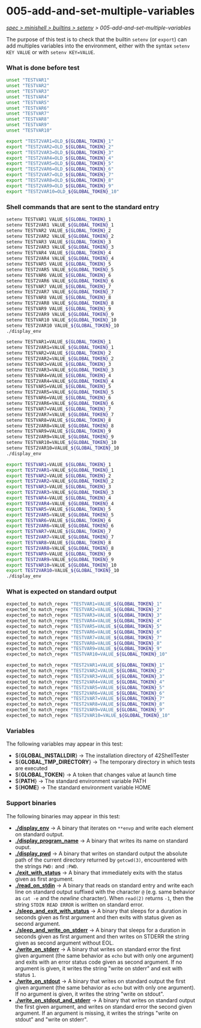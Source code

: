 # 005-add-and-set-multiple-variables

*[spec > minishell > builtins > setenv](..) > 005-add-and-set-multiple-variables*

The purpose of this test is to check that the builtin `setenv` (or `export`) can add multiples variables into the environment, either with the syntax `setenv KEY VALUE` or with `setenv KEY=VALUE`.
### What is done before test

```bash
unset "TESTVAR1"
unset "TESTVAR2"
unset "TESTVAR3"
unset "TESTVAR4"
unset "TESTVAR5"
unset "TESTVAR6"
unset "TESTVAR7"
unset "TESTVAR8"
unset "TESTVAR9"
unset "TESTVAR10"

export "TEST2VAR1=OLD_${GLOBAL_TOKEN}_1"
export "TEST2VAR2=OLD_${GLOBAL_TOKEN}_2"
export "TEST2VAR3=OLD_${GLOBAL_TOKEN}_3"
export "TEST2VAR4=OLD_${GLOBAL_TOKEN}_4"
export "TEST2VAR5=OLD_${GLOBAL_TOKEN}_5"
export "TEST2VAR6=OLD_${GLOBAL_TOKEN}_6"
export "TEST2VAR7=OLD_${GLOBAL_TOKEN}_7"
export "TEST2VAR8=OLD_${GLOBAL_TOKEN}_8"
export "TEST2VAR9=OLD_${GLOBAL_TOKEN}_9"
export "TEST2VAR10=OLD_${GLOBAL_TOKEN}_10"

```

### Shell commands that are sent to the standard entry

```bash
setenv TESTVAR1 VALUE_${GLOBAL_TOKEN}_1
setenv TEST2VAR1 VALUE_${GLOBAL_TOKEN}_1
setenv TESTVAR2 VALUE_${GLOBAL_TOKEN}_2
setenv TEST2VAR2 VALUE_${GLOBAL_TOKEN}_2
setenv TESTVAR3 VALUE_${GLOBAL_TOKEN}_3
setenv TEST2VAR3 VALUE_${GLOBAL_TOKEN}_3
setenv TESTVAR4 VALUE_${GLOBAL_TOKEN}_4
setenv TEST2VAR4 VALUE_${GLOBAL_TOKEN}_4
setenv TESTVAR5 VALUE_${GLOBAL_TOKEN}_5
setenv TEST2VAR5 VALUE_${GLOBAL_TOKEN}_5
setenv TESTVAR6 VALUE_${GLOBAL_TOKEN}_6
setenv TEST2VAR6 VALUE_${GLOBAL_TOKEN}_6
setenv TESTVAR7 VALUE_${GLOBAL_TOKEN}_7
setenv TEST2VAR7 VALUE_${GLOBAL_TOKEN}_7
setenv TESTVAR8 VALUE_${GLOBAL_TOKEN}_8
setenv TEST2VAR8 VALUE_${GLOBAL_TOKEN}_8
setenv TESTVAR9 VALUE_${GLOBAL_TOKEN}_9
setenv TEST2VAR9 VALUE_${GLOBAL_TOKEN}_9
setenv TESTVAR10 VALUE_${GLOBAL_TOKEN}_10
setenv TEST2VAR10 VALUE_${GLOBAL_TOKEN}_10
./display_env

setenv TESTVAR1=VALUE_${GLOBAL_TOKEN}_1
setenv TEST2VAR1=VALUE_${GLOBAL_TOKEN}_1
setenv TESTVAR2=VALUE_${GLOBAL_TOKEN}_2
setenv TEST2VAR2=VALUE_${GLOBAL_TOKEN}_2
setenv TESTVAR3=VALUE_${GLOBAL_TOKEN}_3
setenv TEST2VAR3=VALUE_${GLOBAL_TOKEN}_3
setenv TESTVAR4=VALUE_${GLOBAL_TOKEN}_4
setenv TEST2VAR4=VALUE_${GLOBAL_TOKEN}_4
setenv TESTVAR5=VALUE_${GLOBAL_TOKEN}_5
setenv TEST2VAR5=VALUE_${GLOBAL_TOKEN}_5
setenv TESTVAR6=VALUE_${GLOBAL_TOKEN}_6
setenv TEST2VAR6=VALUE_${GLOBAL_TOKEN}_6
setenv TESTVAR7=VALUE_${GLOBAL_TOKEN}_7
setenv TEST2VAR7=VALUE_${GLOBAL_TOKEN}_7
setenv TESTVAR8=VALUE_${GLOBAL_TOKEN}_8
setenv TEST2VAR8=VALUE_${GLOBAL_TOKEN}_8
setenv TESTVAR9=VALUE_${GLOBAL_TOKEN}_9
setenv TEST2VAR9=VALUE_${GLOBAL_TOKEN}_9
setenv TESTVAR10=VALUE_${GLOBAL_TOKEN}_10
setenv TEST2VAR10=VALUE_${GLOBAL_TOKEN}_10
./display_env

export TESTVAR1=VALUE_${GLOBAL_TOKEN}_1
export TEST2VAR1=VALUE_${GLOBAL_TOKEN}_1
export TESTVAR2=VALUE_${GLOBAL_TOKEN}_2
export TEST2VAR2=VALUE_${GLOBAL_TOKEN}_2
export TESTVAR3=VALUE_${GLOBAL_TOKEN}_3
export TEST2VAR3=VALUE_${GLOBAL_TOKEN}_3
export TESTVAR4=VALUE_${GLOBAL_TOKEN}_4
export TEST2VAR4=VALUE_${GLOBAL_TOKEN}_4
export TESTVAR5=VALUE_${GLOBAL_TOKEN}_5
export TEST2VAR5=VALUE_${GLOBAL_TOKEN}_5
export TESTVAR6=VALUE_${GLOBAL_TOKEN}_6
export TEST2VAR6=VALUE_${GLOBAL_TOKEN}_6
export TESTVAR7=VALUE_${GLOBAL_TOKEN}_7
export TEST2VAR7=VALUE_${GLOBAL_TOKEN}_7
export TESTVAR8=VALUE_${GLOBAL_TOKEN}_8
export TEST2VAR8=VALUE_${GLOBAL_TOKEN}_8
export TESTVAR9=VALUE_${GLOBAL_TOKEN}_9
export TEST2VAR9=VALUE_${GLOBAL_TOKEN}_9
export TESTVAR10=VALUE_${GLOBAL_TOKEN}_10
export TEST2VAR10=VALUE_${GLOBAL_TOKEN}_10
./display_env

```

### What is expected on standard output

```bash
expected_to match_regex "TESTVAR1=VALUE_${GLOBAL_TOKEN}_1"
expected_to match_regex "TESTVAR2=VALUE_${GLOBAL_TOKEN}_2"
expected_to match_regex "TESTVAR3=VALUE_${GLOBAL_TOKEN}_3"
expected_to match_regex "TESTVAR4=VALUE_${GLOBAL_TOKEN}_4"
expected_to match_regex "TESTVAR5=VALUE_${GLOBAL_TOKEN}_5"
expected_to match_regex "TESTVAR6=VALUE_${GLOBAL_TOKEN}_6"
expected_to match_regex "TESTVAR7=VALUE_${GLOBAL_TOKEN}_7"
expected_to match_regex "TESTVAR8=VALUE_${GLOBAL_TOKEN}_8"
expected_to match_regex "TESTVAR9=VALUE_${GLOBAL_TOKEN}_9"
expected_to match_regex "TESTVAR10=VALUE_${GLOBAL_TOKEN}_10"

expected_to match_regex "TEST2VAR1=VALUE_${GLOBAL_TOKEN}_1"
expected_to match_regex "TEST2VAR2=VALUE_${GLOBAL_TOKEN}_2"
expected_to match_regex "TEST2VAR3=VALUE_${GLOBAL_TOKEN}_3"
expected_to match_regex "TEST2VAR4=VALUE_${GLOBAL_TOKEN}_4"
expected_to match_regex "TEST2VAR5=VALUE_${GLOBAL_TOKEN}_5"
expected_to match_regex "TEST2VAR6=VALUE_${GLOBAL_TOKEN}_6"
expected_to match_regex "TEST2VAR7=VALUE_${GLOBAL_TOKEN}_7"
expected_to match_regex "TEST2VAR8=VALUE_${GLOBAL_TOKEN}_8"
expected_to match_regex "TEST2VAR9=VALUE_${GLOBAL_TOKEN}_9"
expected_to match_regex "TEST2VAR10=VALUE_${GLOBAL_TOKEN}_10"

```

### Variables

The following variables may appear in this test:

* ${**GLOBAL_INSTALLDIR**} -> The installation directory of 42ShellTester
* ${**GLOBAL_TMP_DIRECTORY**} -> The temporary directory in which tests are executed
* ${**GLOBAL_TOKEN**} -> A token that changes value at launch time
* ${**PATH**} -> The standard environment variable PATH
* ${**HOME**} -> The standard environment variable HOME

### Support binaries

The following binaries may appear in this test:


* **[./display_env](http://github.com/we-sh/42ShellTester/tree/master/support/display-env)** -> A binary that iterates on `**envp` and write each element on standard output.
* **[./display_program_name](http://github.com/we-sh/42ShellTester/tree/master/support/display-program-name)** -> A binary that writes its name on standard ouput.
* **[./display_pwd](http://github.com/we-sh/42ShellTester/tree/master/support/display-pwd)** -> A binary that writes on standard output the absolute path of the current directory returned by `getcwd(3)`, encountered with the strings `PWD:` and `:PWD`.
* **[./exit_with_status](http://github.com/we-sh/42ShellTester/tree/master/support/exit-with-status)** -> A binary that immediately exits with the status given as first argument.
* **[./read_on_stdin](http://github.com/we-sh/42ShellTester/tree/master/support/read-on-stdin)** -> A binary that reads on standard entry and write each line on standard output suffixed with the character `@` (e.g. same behavior as `cat -e` and the *newline* character). When `read(2)` returns `-1`, then the string `STDIN READ ERROR` is written on standard error.
* **[./sleep_and_exit_with_status](http://github.com/we-sh/42ShellTester/tree/master/support/sleep-and-exit-with-status)** -> A binary that sleeps for a duration in seconds given as first argument and then exits with status given as second argument.
* **[./sleep_and_write_on_stderr](http://github.com/we-sh/42ShellTester/tree/master/support/sleep-and-write-on-stderr)** -> A binary that sleeps for a duration in seconds given as first argument and then writes on STDERR the string given as second argument without EOL.
* **[./write_on_stderr](http://github.com/we-sh/42ShellTester/tree/master/support/write-on-stderr)** -> A binary that writes on standard error the first given argument (the same behavior as `echo` but with only one argument) and exits with an error status code given as second argument. If no argument is given, it writes the string "write on stderr" and exit with status `1`.
* **[./write_on_stdout](http://github.com/we-sh/42ShellTester/tree/master/support/write-on-stdout)** -> A binary that writes on standard output the first given argument (the same behavior as `echo` but with only one argument). If no argument is given, it writes the string "write on stdout".
* **[./write_on_stdout_and_stderr](http://github.com/we-sh/42ShellTester/tree/master/support/write-on-stdout-and-stderr)** -> A binary that writes on standard output the first given argument, and writes on standard error the second given argument. If an argument is missing, it writes the strings "write on stdout" and "write on stderr".

